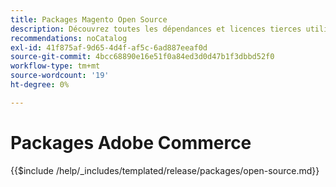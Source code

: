 ```yaml
---
title: Packages Magento Open Source
description: Découvrez toutes les dépendances et licences tierces utilisées dans Magento Open Source.
recommendations: noCatalog
exl-id: 41f875af-9d65-4d4f-af5c-6ad887eeaf0d
source-git-commit: 4bcc68890e16e51f0a84ed3d0d47b1f3dbbd52f0
workflow-type: tm+mt
source-wordcount: '19'
ht-degree: 0%

---
```


# Packages Adobe Commerce

{{$include /help/_includes/templated/release/packages/open-source.md}}
